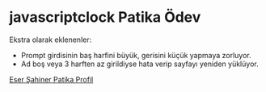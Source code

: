 # javascriptclock Patika Ödev

Ekstra olarak eklenenler: 

- Prompt girdisinin baş harfini büyük, gerisini küçük yapmaya zorluyor.
- Ad boş veya 3 harften az girildiyse hata verip sayfayı yeniden yüklüyor.

[Eser Şahiner Patika Profil](https://app.patika.dev/esershnr)
